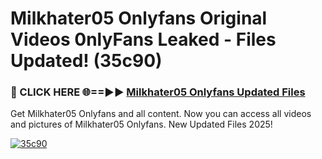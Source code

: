 # Milkhater05 Onlyfans Original Videos 0nlyFans Leaked - Files Updated! (35c90)

<h3>🔴 CLICK HERE 🌐==►► <a href="https://tinyurl.com/2m67pmp6" rel="nofollow">Milkhater05 Onlyfans Updated Files</a></h3>

Get Milkhater05 Onlyfans and all content. Now you can access all videos and pictures of Milkhater05 Onlyfans. New Updated Files 2025!

[![35c90](https://i.imgur.com/H4QAA4z.gif)](https://tinyurl.com/2m67pmp6)